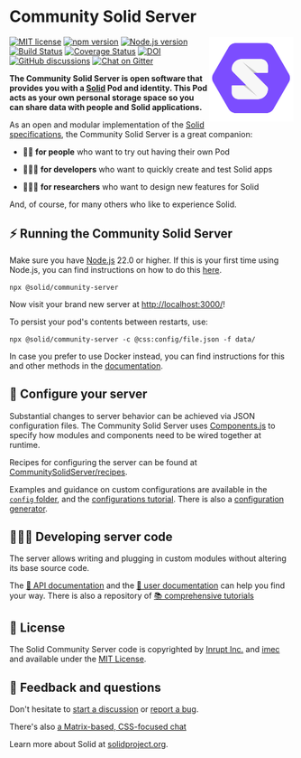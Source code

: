 # Community Solid Server

<img src="https://raw.githubusercontent.com/CommunitySolidServer/CommunitySolidServer/main/templates/images/solid.svg"
 alt="[Solid logo]" height="150" align="right"/>

[![MIT license](https://img.shields.io/npm/l/@solid/community-server)](https://github.com/CommunitySolidServer/CommunitySolidServer/blob/main/LICENSE.md)
[![npm version](https://img.shields.io/npm/v/@solid/community-server)](https://www.npmjs.com/package/@solid/community-server)
[![Node.js version](https://img.shields.io/node/v/@solid/community-server)](https://www.npmjs.com/package/@solid/community-server)
[![Build Status](https://github.com/CommunitySolidServer/CommunitySolidServer/workflows/CI/badge.svg)](https://github.com/CommunitySolidServer/CommunitySolidServer/actions)
[![Coverage Status](https://coveralls.io/repos/github/CommunitySolidServer/CommunitySolidServer/badge.svg)](https://coveralls.io/github/CommunitySolidServer/CommunitySolidServer)
[![DOI](https://zenodo.org/badge/265197208.svg)](https://zenodo.org/badge/latestdoi/265197208)
[![GitHub discussions](https://img.shields.io/github/discussions/CommunitySolidServer/CommunitySolidServer)](https://github.com/CommunitySolidServer/CommunitySolidServer/discussions)
[![Chat on Gitter](https://badges.gitter.im/CommunitySolidServer/community.svg)](https://gitter.im/CommunitySolidServer/community)

**The Community Solid Server is open software
that provides you with a [Solid](https://solidproject.org/) Pod and identity.
This Pod acts as your own personal storage space
so you can share data with people and Solid applications.**

As an open and modular implementation of the
[Solid specifications](https://solidproject.org/TR/),
the Community Solid Server is a great companion:

- 🧑🏽 **for people** who want to try out having their own Pod

- 👨🏿‍💻 **for developers** who want to quickly create and test Solid apps

- 👩🏻‍🔬 **for researchers** who want to design new features for Solid

And, of course, for many others who like to experience Solid.

## ⚡ Running the Community Solid Server

Make sure you have [Node.js](https://nodejs.org/en/) 22.0 or higher.
If this is your first time using Node.js,
you can find instructions on how to do this [here](https://nodejs.org/en/download/package-manager).

```shell
npx @solid/community-server
```

Now visit your brand new server at [http://localhost:3000/](http://localhost:3000/)!

To persist your pod's contents between restarts, use:

```shell
npx @solid/community-server -c @css:config/file.json -f data/
```

In case you prefer to use Docker instead,
you can find instructions for this and other methods in the
[documentation](https://communitysolidserver.github.io/CommunitySolidServer/latest/usage/starting-server/).

## 🔧 Configure your server

Substantial changes to server behavior can be achieved via JSON configuration files.
The Community Solid Server uses [Components.js](https://componentsjs.readthedocs.io/en/latest/)
to specify how modules and components need to be wired together at runtime.

Recipes for configuring the server can be found at [CommunitySolidServer/recipes](https://github.com/CommunitySolidServer/recipes).

Examples and guidance on custom configurations
are available in the [`config` folder](https://github.com/CommunitySolidServer/CommunitySolidServer/tree/main/config),
and the [configurations tutorial](https://github.com/CommunitySolidServer/tutorials/blob/main/custom-configurations.md).
There is also a [configuration generator](https://communitysolidserver.github.io/configuration-generator/).

## 👩🏽‍💻 Developing server code

The server allows writing and plugging in custom modules
without altering its base source code.

The [📗 API documentation](https://communitysolidserver.github.io/CommunitySolidServer/5.x/docs) and
the [📓 user documentation](https://communitysolidserver.github.io/CommunitySolidServer/)
can help you find your way.
There is also a repository of [📚 comprehensive tutorials](https://github.com/CommunitySolidServer/tutorials/)

## 📜 License

The Solid Community Server code
is copyrighted by [Inrupt Inc.](https://inrupt.com/)
and [imec](https://www.imec-int.com/)
and available under the [MIT License](https://github.com/CommunitySolidServer/CommunitySolidServer/blob/main/LICENSE.md).

## 🎤 Feedback and questions

Don't hesitate to [start a discussion](https://github.com/CommunitySolidServer/CommunitySolidServer/discussions)
or [report a bug](https://github.com/CommunitySolidServer/CommunitySolidServer/issues).

There's also [a Matrix-based, CSS-focused chat](https://matrix.to/#/#CommunitySolidServer_community:gitter.im)

Learn more about Solid at [solidproject.org](https://solidproject.org/).
